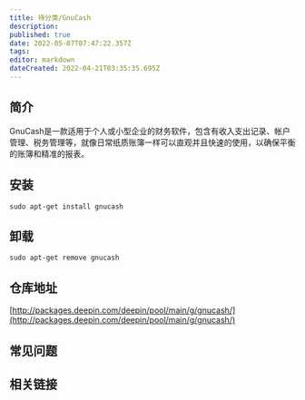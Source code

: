 ```yaml
---
title: 待分类/GnuCash
description: 
published: true
date: 2022-05-07T07:47:22.357Z
tags: 
editor: markdown
dateCreated: 2022-04-21T03:35:35.695Z
---
```


## 简介

GnuCash是一款适用于个人或小型企业的财务软件，包含有收入支出记录、帐户管理、税务管理等，就像日常纸质账簿一样可以直观并且快速的使用，以确保平衡的账簿和精准的报表。

## 安装

`sudo apt-get install gnucash`

## 卸载

`sudo apt-get remove gnucash`

## 仓库地址

[http://packages.deepin.com/deepin/pool/main/g/gnucash/](http://packages.deepin.com/deepin/pool/main/g/gnucash/)

## 常见问题

## 相关链接
